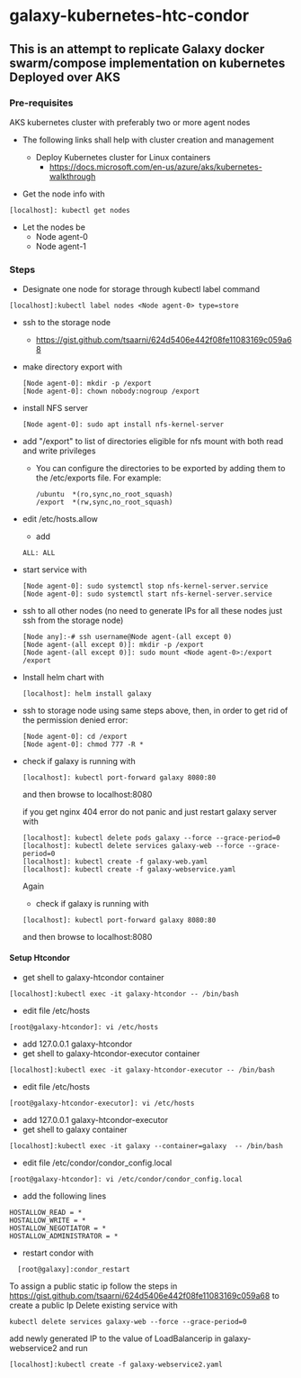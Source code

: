 # galaxy-kubernetes-htc-condor

## This is an attempt to replicate Galaxy docker swarm/compose implementation on kubernetes Deployed over AKS

### Pre-requisites

AKS kubernetes cluster with preferably two or more agent nodes

- The following links shall help with cluster creation and management
  - Deploy Kubernetes cluster for Linux containers
    - https://docs.microsoft.com/en-us/azure/aks/kubernetes-walkthrough

- Get the node info with 

```
[localhost]: kubectl get nodes
```

- Let the nodes be 
  - Node agent-0 
  - Node agent-1 
  
### Steps

- Designate one node for storage through kubectl label command 
 ```
 [localhost]:kubectl label nodes <Node agent-0> type=store
 ```
- ssh to the storage node
  - https://gist.github.com/tsaarni/624d5406e442f08fe11083169c059a68
  
- make directory export with
  ```
  [Node agent-0]: mkdir -p /export
  [Node agent-0]: chown nobody:nogroup /export
  ```
  
- install NFS server 
  ```
  [Node agent-0]: sudo apt install nfs-kernel-server
  ```
 
- add "/export" to list of directories eligible for nfs mount with both read and write privileges
    - You can configure the directories to be exported by adding them to the /etc/exports file. For example:
      ```
      /ubuntu  *(ro,sync,no_root_squash)
      /export  *(rw,sync,no_root_squash)
      ```
- edit /etc/hosts.allow
  - add
  ```
  ALL: ALL
  ```
    
- start service with
  ```
  [Node agent-0]: sudo systemctl stop nfs-kernel-server.service
  [Node agent-0]: sudo systemctl start nfs-kernel-server.service
  ``` 
- ssh to all other nodes (no need to generate IPs for all these nodes just ssh from the storage node)
  ```
  [Node any]:-# ssh username@Node agent-(all except 0)
  [Node agent-(all except 0)]: mkdir -p /export
  [Node agent-(all except 0)]: sudo mount <Node agent-0>:/export /export
  ```
  
- Install helm chart with
  ```
  [localhost]: helm install galaxy
  ```
  
- ssh to storage node using same steps above, then, in order to get rid of the permission denied error:
  ```
  [Node agent-0]: cd /export
  [Node agent-0]: chmod 777 -R * 
  ```
  
- check if galaxy is running with
  ```
  [localhost]: kubectl port-forward galaxy 8080:80
  ```
  and then browse to localhost:8080
  
  if you get nginx 404 error do not panic and just restart galaxy server with
  ```
  [localhost]: kubectl delete pods galaxy --force --grace-period=0
  [localhost]: kubectl delete services galaxy-web --force --grace-period=0
  [localhost]: kubectl create -f galaxy-web.yaml
  [localhost]: kubectl create -f galaxy-webservice.yaml
  ```
  Again
  - check if galaxy is running with
  ```
  [localhost]: kubectl port-forward galaxy 8080:80
  ```
  and then browse to localhost:8080
  

#### Setup Htcondor

- get shell to galaxy-htcondor container
```
[localhost]:kubectl exec -it galaxy-htcondor -- /bin/bash
```
  - edit file /etc/hosts
  ```
  [root@galaxy-htcondor]: vi /etc/hosts
  ```
  - add 127.0.0.1   galaxy-htcondor
- get shell to galaxy-htcondor-executor container
```
[localhost]:kubectl exec -it galaxy-htcondor-executor -- /bin/bash
```
  - edit file /etc/hosts
  ```
  [root@galaxy-htcondor-executor]: vi /etc/hosts
  ```
  - add 127.0.0.1   galaxy-htcondor-executor 
- get shell to galaxy container
```
[localhost]:kubectl exec -it galaxy --container=galaxy  -- /bin/bash
```
  - edit file /etc/condor/condor_config.local
  ```
  [root@galaxy-htcondor]: vi /etc/condor/condor_config.local
  ```
  - add the following lines
  ```
  HOSTALLOW_READ = *
  HOSTALLOW_WRITE = *
  HOSTALLOW_NEGOTIATOR = *
  HOSTALLOW_ADMINISTRATOR = *
  ```
  - restart condor with 
  ```
    [root@galaxy]:condor_restart
  ```
 To assign a public static ip follow the steps in
https://gist.github.com/tsaarni/624d5406e442f08fe11083169c059a68
to create a public Ip
Delete existing service with
```
kubectl delete services galaxy-web --force --grace-period=0
```
add newly generated IP to the value of LoadBalancerip in galaxy-webservice2
and run
```
[localhost]:kubectl create -f galaxy-webservice2.yaml
```
